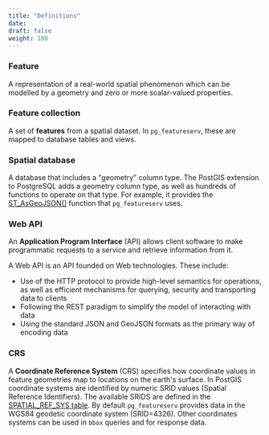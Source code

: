 ```yaml
---
title: "Definitions"
date:
draft: false
weight: 100
---
```


### Feature

A representation of a real-world spatial phenomenon which can be modelled by a geometry and zero or more scalar-valued properties.

### Feature collection

A set of **features** from a spatial dataset.  In `pg_featureserv`, these are mapped to database tables and views.

### Spatial database

A database that includes a "geometry" column type. The PostGIS extension to PostgreSQL adds a geometry column type, as well as hundreds of functions to operate on that type. For example, it provides the [ST_AsGeoJSON()](https://postgis.net/docs/ST_AsGeoJSON.html) function that `pg_featureserv` uses.

### Web API

An **Application Program Interface** (API) allows client software to make programmatic requests to a service and retrieve information from it.

A Web API is an API founded on Web technologies. These include:

* Use of the HTTP protocol to provide high-level semantics for operations, as well as efficient mechanisms for querying, security and transporting data to clients
* Following the REST paradigm to simplify the model of interacting with data
* Using the standard JSON and GeoJSON formats as the primary way of encoding data

### CRS

A **Coordinate Reference System** (CRS) specifies how coordinate values in feature geometries map to locations on the earth's surface.  In PostGIS coordinate systems are identified by numeric SRID values (Spatial Reference Identifiers).
The available SRIDS are defined in the
[SPATIAL_REF_SYS table](https://postgis.net/docs/using_postgis_dbmanagement.html#spatial_ref_sys_table).
By default `pg_featureserv` provides data in the WGS84 geodetic coordinate system (SRID=4326).
Other coordinates systems can be used in `bbox` queries and for response data.
